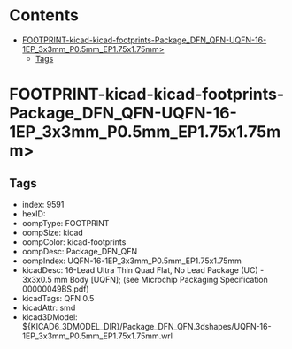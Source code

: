 



Contents
========

* [FOOTPRINT-kicad-kicad-footprints-Package_DFN_QFN-UQFN-16-1EP_3x3mm_P0.5mm_EP1.75x1.75mm>](#footprint-kicad-kicad-footprints-package_dfn_qfn-uqfn-16-1ep_3x3mm_p05mm_ep175x175mm)
	* [Tags](#tags)

# FOOTPRINT-kicad-kicad-footprints-Package_DFN_QFN-UQFN-16-1EP_3x3mm_P0.5mm_EP1.75x1.75mm>

## Tags

- index: 9591
- hexID: 
- oompType: FOOTPRINT
- oompSize: kicad
- oompColor: kicad-footprints
- oompDesc: Package_DFN_QFN
- oompIndex: UQFN-16-1EP_3x3mm_P0.5mm_EP1.75x1.75mm
- kicadDesc: 16-Lead Ultra Thin Quad Flat, No Lead Package (UC) - 3x3x0.5 mm Body [UQFN]; (see Microchip Packaging Specification 00000049BS.pdf)
- kicadTags: QFN 0.5
- kicadAttr: smd
- kicad3DModel: ${KICAD6_3DMODEL_DIR}/Package_DFN_QFN.3dshapes/UQFN-16-1EP_3x3mm_P0.5mm_EP1.75x1.75mm.wrl
